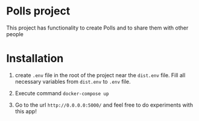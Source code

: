 # Polls project
This project has functionality to create Polls and to share them with other people

# Installation
1) create `.env` file in the root of the project near the `dist.env` file. Fill all necessary
variables from `dist.env` to `.env` file.
   
2) Execute command `docker-compose up`
3) Go to the url `http://0.0.0.0:5000/` and feel free to do experiments with this app!

